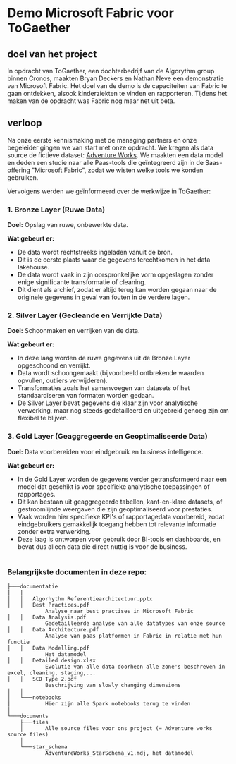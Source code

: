 # Demo Microsoft Fabric voor ToGaether

## doel van het project

In opdracht van ToGaether, een dochterbedrijf van de Algorythm group binnen Cronos, maakten Bryan Deckers en Nathan Neve een demonstratie van Microsoft Fabric. Het doel van de demo is de capaciteiten van Fabric te gaan ontdekken, alsook kinderziekten te vinden en rapporteren. Tijdens het maken van de opdracht was Fabric nog maar net uit beta.

## verloop

Na onze eerste kennismaking met de managing partners en onze begeleider gingen we van start met onze opdracht. We kregen als data source de fictieve dataset: [Adventure Works](https://www.kaggle.com/datasets/algorismus/adventure-works-in-excel-tables).
We maakten een data model en deden een studie naar alle Paas-tools die geïntegreerd zijn in de Saas-offering "Microsoft Fabric", zodat we wisten welke tools we konden gebruiken.

Vervolgens werden we geïnformeerd over de werkwijze in ToGaether:

### 1. Bronze Layer (Ruwe Data)

**Doel:** Opslag van ruwe, onbewerkte data.

**Wat gebeurt er:**

- De data wordt rechtstreeks ingeladen vanuit de bron.
- Dit is de eerste plaats waar de gegevens terechtkomen in het data lakehouse.
- De data wordt vaak in zijn oorspronkelijke vorm opgeslagen zonder enige significante transformatie of cleaning.
- Dit dient als archief, zodat er altijd terug kan worden gegaan naar de originele gegevens in geval van fouten in de verdere lagen.

### 2. Silver Layer (Gecleande en Verrijkte Data)

**Doel:** Schoonmaken en verrijken van de data.

**Wat gebeurt er:**

- In deze laag worden de ruwe gegevens uit de Bronze Layer opgeschoond en verrijkt.
- Data wordt schoongemaakt (bijvoorbeeld ontbrekende waarden opvullen, outliers verwijderen).
- Transformaties zoals het samenvoegen van datasets of het standaardiseren van formaten worden gedaan.
- De Silver Layer bevat gegevens die klaar zijn voor analytische verwerking, maar nog steeds gedetailleerd en uitgebreid genoeg zijn om flexibel te blijven.

### 3. Gold Layer (Geaggregeerde en Geoptimaliseerde Data)

**Doel:** Data voorbereiden voor eindgebruik en business intelligence.

**Wat gebeurt er:**

- In de Gold Layer worden de gegevens verder getransformeerd naar een model dat geschikt is voor specifieke analytische toepassingen of rapportages.
- Dit kan bestaan uit geaggregeerde tabellen, kant-en-klare datasets, of gestroomlijnde weergaven die zijn geoptimaliseerd voor prestaties.
- Vaak worden hier specifieke KPI's of rapportagedata voorbereid, zodat eindgebruikers gemakkelijk toegang hebben tot relevante informatie zonder extra verwerking.
- Deze laag is ontworpen voor gebruik door BI-tools en dashboards, en bevat dus alleen data die direct nuttig is voor de business.

#

### Belangrijkste documenten in deze repo:

```
├───documentatie
|   |
│   │   Algorhythm Referentiearchitectuur.pptx
│   │   Best Practices.pdf
            Analyse naar best practises in Microsoft Fabric
│   │   Data Analysis.pdf
            Gedetailleerde analyse van alle datatypes van onze source
│   │   Data Architecture.pdf
            Analyse van paas platformen in Fabric in relatie met hun functie
│   │   Data Modelling.pdf
            Het datamodel
│   │   Detailed design.xlsx
            Evolutie van alle data doorheen alle zone's beschreven in excel, cleaning, staging,...
│   │   SCD Type 2.pdf
            Beschrijving van slowly changing dimensions
│   │
│   └───notebooks
|           Hier zijn alle Spark notebooks terug te vinden
│
└───documents
    ├───files
    │       Alle source files voor ons project (= Adventure works source files)
    │
    └───star_schema
            AdventureWorks_StarSchema_v1.mdj, het datamodel
```
